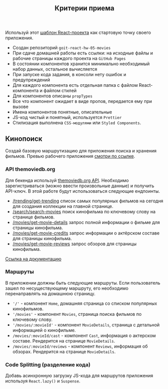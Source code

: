 <article><div class="theme-doc-markdown markdown"><header><h1>Критерии приема</h1></header><p>Используй этот <a href="https://github.com/goitacademy/react-homework-template#readme" target="_blank" rel="noopener noreferrer">шаблон React-проекта</a> как стартовую точку своего приложения.</p><ul><li>Создан репозиторий <code>goit-react-hw-05-movies</code></li><li>При сдаче домашней работы есть ссылки: на исходные файлы и рабочие страницы
каждого проекта на <code>GitHub Pages</code></li><li>В состоянии компонентов хранится минимально необходимый набор данных,
остальное вычисляется</li><li>При запуске кода задания, в консоли нету ошибок и предупреждений</li><li>Для каждого компонента есть отдельная папка с файлом React-компонента и файлом
стилей</li><li>Для компонентов описаны <code>propTypes</code></li><li>Все что компонент ожидает в виде пропов, передается ему при вызове</li><li>Имена компонентов понятные, описательные</li><li>JS-код чистый и понятный, используется <code>Prettier</code></li><li>Стилизация выполнена <code>CSS-модулями</code> или <code>Styled Components</code>.</li></ul><h2 class="anchor anchorWithHideOnScrollNavbar_WYt5" id="кинопоиск">Кинопоиск<a class="hash-link" href="#кинопоиск" title="Direct link to heading">​</a></h2><p>Создай базовую маршрутизацию для приложения поиска и хранения фильмов. Превью
рабочего приложения
<a href="https://drive.google.com/file/d/1vR0hi3n1236Q5Bg4-se-8JVKD9UKSfId/view?usp=sharing" target="_blank" rel="noopener noreferrer">смотри по ссылке</a>.</p><h3 class="anchor anchorWithHideOnScrollNavbar_WYt5" id="api-themoviedborg">API themoviedb.org<a class="hash-link" href="#api-themoviedborg" title="Direct link to heading">​</a></h3><p>Для бекенда используй <a href="https://www.themoviedb.org/" target="_blank" rel="noopener noreferrer">themoviedb.org API</a>.
Необходимо зарегистриваться (можно ввести произвольные данные) и получить
API-ключ. В этой работе будут использоваться следующие ендпоинты.</p><ul><li><a href="https://developers.themoviedb.org/3/trending/get-trending" target="_blank" rel="noopener noreferrer">/trending/get-trending</a>
список самых популярных фильмов на сегодня для создания коллекции на главной
странице.</li><li><a href="https://developers.themoviedb.org/3/search/search-movies" target="_blank" rel="noopener noreferrer">/search/search-movies</a>
поиск кинофильма по ключевому слову на странице фильмов.</li><li><a href="https://developers.themoviedb.org/3/movies/get-movie-details" target="_blank" rel="noopener noreferrer">/movies/get-movie-details</a>
запрос полной информации о фильме для страницы кинофильма.</li><li><a href="https://developers.themoviedb.org/3/movies/get-movie-credits" target="_blank" rel="noopener noreferrer">/movies/get-movie-credits</a>
запрос информации о актёрском составе для страницы кинофильма.</li><li><a href="https://developers.themoviedb.org/3/movies/get-movie-reviews" target="_blank" rel="noopener noreferrer">/movies/get-movie-reviews</a>
запрос обзоров для страницы кинофильма.</li></ul><p><a href="https://developers.themoviedb.org/3/getting-started/introduction" target="_blank" rel="noopener noreferrer">Ссылка на документацию</a></p><h3 class="anchor anchorWithHideOnScrollNavbar_WYt5" id="маршруты">Маршруты<a class="hash-link" href="#маршруты" title="Direct link to heading">​</a></h3><p>В приложении должны быть следующие маршруты. Если пользователь зашел по
несуществующему маршруту, его необходимо перенаправлять на домашнюю страницу.</p><ul><li><code>&#x27;/&#x27;</code> - компонент <code>Home</code>, домашняя страница со списком популярных
кинофильмов.</li><li><code>&#x27;/movies&#x27;</code> - компонент <code>Movies</code>, страница поиска фильмов по ключевому
слову.</li><li><code>&#x27;/movies/:movieId&#x27;</code> - компонент <code>MovieDetails</code>, страница с детальной
информацией о кинофильме.</li><li><code>/movies/:movieId/cast</code> - компонент <code>Cast</code>, информация о актерском составе.
Рендерится на странице <code>MovieDetails</code>.</li><li><code>/movies/:movieId/reviews</code> - компонент <code>Reviews</code>, информация об обзорах.
Рендерится на странице <code>MovieDetails</code>.</li></ul><h3 class="anchor anchorWithHideOnScrollNavbar_WYt5" id="code-splitting-разделение-кода">Code Splitting (разделение кода)<a class="hash-link" href="#code-splitting-разделение-кода" title="Direct link to heading">​</a></h3><p>Добавь асинхронную загрузку JS-кода для маршрутов приложения используя
<code>React.lazy()</code> и <code>Suspense</code>.</p></div></article>
